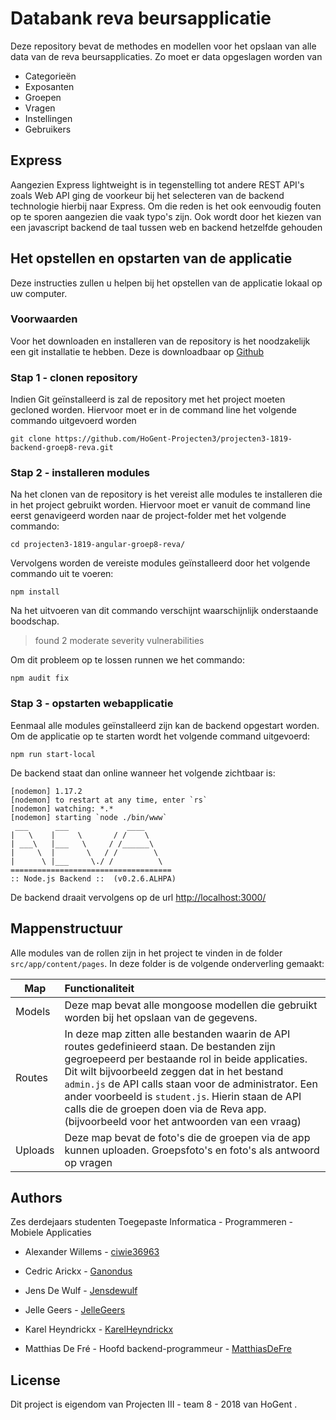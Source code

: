 # Databank reva beursapplicatie

Deze repository bevat de methodes en modellen voor het opslaan van alle data van de reva beursapplicaties. Zo moet er data opgeslagen worden van

- Categorieën 
- Exposanten
- Groepen
- Vragen
- Instellingen
- Gebruikers

## Express

Aangezien Express lightweight is in tegenstelling tot andere REST API's zoals Web API ging de voorkeur bij het selecteren van de backend technologie hierbij naar Express. Om die reden is het ook eenvoudig fouten op te sporen aangezien die vaak typo's zijn. Ook wordt door het kiezen van een javascript backend de taal tussen web en backend hetzelfde gehouden

## Het opstellen en opstarten van de applicatie

Deze instructies zullen u helpen bij het opstellen van de applicatie lokaal op uw computer. 

### Voorwaarden

Voor het downloaden en installeren van de repository is het noodzakelijk een git installatie te hebben. Deze is downloadbaar op [Github](https://git-scm.com/downloads)

### Stap 1 - clonen repository

Indien Git geïnstalleerd is zal de repository met het project moeten gecloned worden. Hiervoor moet er in de command line het volgende commando uitgevoerd worden

```
git clone https://github.com/HoGent-Projecten3/projecten3-1819-backend-groep8-reva.git
```

### Stap 2 - installeren modules

Na het clonen van de repository is het vereist alle modules te installeren die in het project gebruikt worden. Hiervoor moet er vanuit de command line eerst genavigeerd worden naar de project-folder met het volgende commando: 

```
cd projecten3-1819-angular-groep8-reva/
```

Vervolgens worden de vereiste modules geïnstalleerd door het volgende commando uit te voeren:

```
npm install
```

Na het uitvoeren van dit commando verschijnt waarschijnlijk onderstaande boodschap.

> found 2 moderate severity vulnerabilities

Om dit probleem op te lossen runnen we het commando:

```
npm audit fix
```

### Stap 3 - opstarten webapplicatie

Eenmaal alle modules geïnstalleerd zijn kan de backend opgestart worden. Om de applicatie op te starten wordt het volgende command uitgevoerd:  

```
npm run start-local
```

De backend staat dan online wanneer het volgende zichtbaar is:

```
[nodemon] 1.17.2
[nodemon] to restart at any time, enter `rs`
[nodemon] watching: *.*
[nodemon] starting `node ./bin/www`
 ___      ___             ____
|   \    |     \       / /    \
| ___\   |___   \     / /______\
|     \  |       \   / /        \
|      \ |___     \./ /          \
====================================
:: Node.js Backend ::  (v0.2.6.ALHPA)
```

De backend draait vervolgens op de url [http://localhost:3000/](http://localhost:3000/)

## Mappenstructuur

Alle modules van de rollen zijn in het project te vinden in de folder `src/app/content/pages`. In deze folder is de volgende onderverling gemaakt: 

| Map     | Functionaliteit                                              |
| ------- | :----------------------------------------------------------- |
| Models  | Deze map bevat alle mongoose modellen die gebruikt worden bij het opslaan van de gegevens. |
| Routes  | In deze map zitten alle bestanden waarin de API routes gedefinieerd staan. De bestanden zijn gegroepeerd per bestaande rol in beide applicaties. Dit wilt bijvoorbeeld zeggen dat in het bestand `admin.js` de API calls staan voor de administrator. Een ander voorbeeld is `student.js`. Hierin staan de API calls die de groepen doen via de Reva app. (bijvoorbeeld voor het antwoorden van een vraag) |
| Uploads | Deze map bevat de foto's die de groepen via de app kunnen uploaden. Groepsfoto's en foto's als antwoord op vragen |

## Authors

Zes derdejaars studenten Toegepaste Informatica - Programmeren - Mobiele Applicaties

- Alexander Willems - [ciwie36963](https://github.com/ciwie36963)
- Cedric Arickx - [Ganondus](https://github.com/ganondus)
- Jens De Wulf - [Jensdewulf](https://github.com/Jensdewulf/)

- Jelle Geers - [JelleGeers](https://github.com/jellegeers)
- Karel Heyndrickx - [KarelHeyndrickx](https://github.com/karelheyndrickx)
- Matthias De Fré - Hoofd backend-programmeur - [MatthiasDeFre](https://github.com/MatthiasDeFre)

## License

Dit project is eigendom van Projecten III - team 8 - 2018 van HoGent .